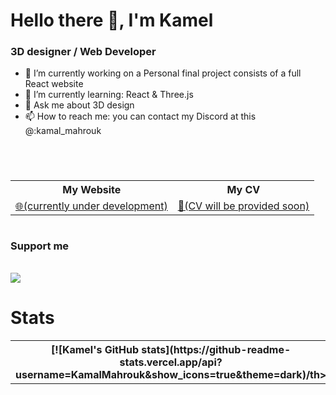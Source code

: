 # Hello there 👋, I'm Kamel

### 3D designer / Web Developer

- 🔭 I’m currently working on a Personal final project consists of a full React website
- 🌱 I’m currently learning: React & Three.js
- 💬 Ask me about 3D design
- 📫 How to reach me: you can contact my Discord at this @:kamal_mahrouk

<br/>

#

<table>
    <tr>
        <th>My Website</th>
        <th>My CV</th>
    </tr>
    <tr>
        <td>
            <a href="">🌐(currently under development)</a>
        </td>
        <td>
            <a href="">📃(CV will be provided soon)</a>
        </td>
    </tr>
</table>

#

### Support me
<br/> <a href="https://buymeacoffee.com/kamelmahrouk?new=1"><img src="https://www.vectorlogo.zone/logos/buymeacoffee/buymeacoffee-official.svg"/></a> <br />
#

# Stats 
<table>
    <tr>
        <th>[![Kamel's GitHub stats](https://github-readme-stats.vercel.app/api?username=KamalMahrouk&show_icons=true&theme=dark)/th>
        <th>![Top Langs](https://github-readme-stats.vercel.app/api/top-langs/?username=KamalMahrouk&layout=compact)</th>
    </tr>
</table>



<!--
**KamalMahrouk/KamalMahrouk** is a ✨ _special_ ✨ repository because its `README.md` (this file) appears on your GitHub profile.

Here are some ideas to get you started:

- 🔭 I’m currently working on ...
- 🌱 I’m currently learning ...
- 👯 I’m looking to collaborate on ...
- 🤔 I’m looking for help with ...
- 💬 Ask me about ...
- 📫 How to reach me: ...
- 😄 Pronouns: ...
- ⚡ Fun fact: ...
-->
